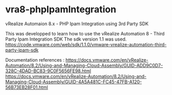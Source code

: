 # vra8-phpIpamIntegration
vRealize Automaion 8.x - PHP Ipam Integration using 3rd Party SDK

This was developped to learn how to use the vRealize Automation 8 - Third Party Ipam Integration SDK
The sdk version 1.1 was used.
https://code.vmware.com/web/sdk/1.1.0/vmware-vrealize-automation-third-party-ipam-sdk

Documentation references :
https://docs.vmware.com/en/vRealize-Automation/8.2/Using-and-Managing-Cloud-Assembly/GUID-ADD9C0D7-328C-4DAD-BC83-9C0F5656FE98.html
https://docs.vmware.com/en/vRealize-Automation/8.2/Using-and-Managing-Cloud-Assembly/GUID-4A5A481C-FC45-47FB-A120-56B73EB28F01.html

